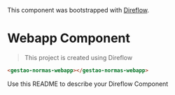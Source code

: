 This component was bootstrapped with [Direflow](https://direflow.io).

# Webapp Component
> This project is created using Direflow

```html
<gestao-normas-webapp></gestao-normas-webapp>
```

Use this README to describe your Direflow Component
